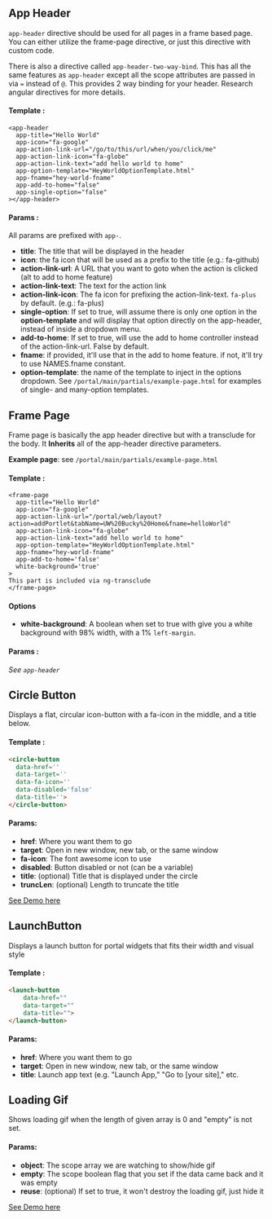 ## App Header

`app-header` directive should be used for all pages in a frame based page. You can either utilize the frame-page directive, or just this directive with custom code.

There is also a directive called `app-header-two-way-bind`. This has all the same features as `app-header` except all the scope attributes are passed in via `=` instead of `@`. This provides 2 way binding for your header. Research angular directives for more details.

#### Template :

```
<app-header
  app-title="Hello World"
  app-icon="fa-google"
  app-action-link-url="/go/to/this/url/when/you/click/me"
  app-action-link-icon="fa-globe"
  app-action-link-text="add hello world to home"
  app-option-template="HeyWorldOptionTemplate.html"
  app-fname="hey-world-fname"
  app-add-to-home="false"
  app-single-option="false"
></app-header>
```

#### Params :

All params are prefixed with `app-`.

* **title**: The title that will be displayed in the header
* **icon**: the fa icon that will be used as a prefix to the title (e.g.: fa-github)
* **action-link-url**: A URL that you want to goto when the action is clicked (alt to add to home feature)
* **action-link-text**: The text for the action link
* **action-link-icon**: The fa icon for prefixing the action-link-text. `fa-plus` by default. (e.g.: fa-plus)
* **single-option**: If set to true, will assume there is only one option in the **option-template** and will display 
that option directly on the app-header, instead of inside a dropdown menu.
* **add-to-home**: If set to true, will use the add to home controller instead of the action-link-url. False by default.
* **fname**: if provided, it'll use that in the add to home feature. if not, it'll try to use NAMES.fname constant.
* **option-template**: the name of the template to inject in the options dropdown. See `/portal/main/partials/example-page.html` for 
examples of single- and many-option templates.

## Frame Page

Frame page is basically the app header directive but with a transclude for the body. It **Inherits** all of the app-header directive parameters.

**Example page**: see `/portal/main/partials/example-page.html`

#### Template :

```
<frame-page
  app-title="Hello World"
  app-icon="fa-google"
  app-action-link-url="/portal/web/layout?action=addPortlet&tabName=UW%20Bucky%20Home&fname=helloWorld"
  app-action-link-icon="fa-globe"
  app-action-link-text="add hello world to home"
  app-option-template="HeyWorldOptionTemplate.html"
  app-fname="hey-world-fname"
  app-add-to-home='false'
  white-background='true'
>
This part is included via ng-transclude
</frame-page>
```

#### Options

* **white-background**: A boolean when set to true with give you a white background with 98% width, with a 1% `left-margin`.

#### Params :

_See `app-header`_

## Circle Button

Displays a flat, circular icon-button with a fa-icon in the middle, and a title below.

#### Template :

```html
<circle-button
  data-href=''
  data-target=''
  data-fa-icon=''
  data-disabled='false' 
  data-title=''>
</circle-button>
```
#### Params:
* **href**: Where you want them to go
* **target**: Open in new window, new tab, or the same window
* **fa-icon**: The font awesome icon to use
* **disabled**: Button disabled or not (can be a variable)
* **title**: (optional) Title that is displayed under the circle
* **truncLen**: (optional) Length to truncate the title

<a href='#/demo' class='btn btn-flat btn-sm'>See Demo here</a>

## LaunchButton

Displays a launch button for portal widgets that fits their width and visual style

#### Template :

```html
<launch-button 
	data-href="" 
	data-target="" 
	data-title="">
</launch-button>
```
#### Params:
* **href**: Where you want them to go
* **target**: Open in new window, new tab, or the same window
* **title**: Launch app text (e.g. "Launch App," "Go to \[your site]," etc.

## Loading Gif

Shows loading gif when the length of given array is 0 and "empty" is not set.

#### Params:
+ **object**: The scope array we are watching to show/hide gif
+ **empty**: The scope boolean flag that you set if the data came back and it was empty
+ **reuse**: (optional) If set to true, it won't destroy the loading gif, just hide it

<a href='#/demo' class='btn btn-flat btn-sm'>See Demo here</a>
